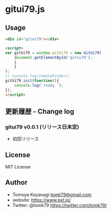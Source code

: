 # gitui79.js

## Usage

```html
<div id="gitui79"></div>

<script>
var gitUi79 = window.gitUi79 = new GitUi79(
    document.getElementById('gitui79'),
    {
    }
);
// console.log(remoteFinder);
gitUi79.init(function(){
    console.log('ready.');
});
</script>
```


## 更新履歴 - Change log

### gitui79 v0.0.1 (リリース日未定)

- 初回リリース


## License

MIT License


## Author

- Tomoya Koyanagi <tomk79@gmail.com>
- website: <https://www.pxt.jp/>
- Twitter: @tomk79 <https://twitter.com/tomk79/>
